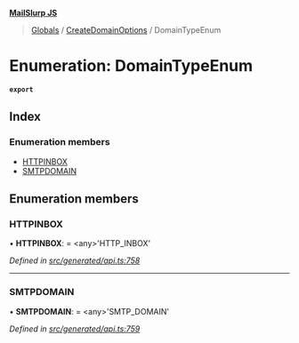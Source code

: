 **[MailSlurp JS](../README.md)**

> [Globals](../README.md) / [CreateDomainOptions](../modules/createdomainoptions.md) / DomainTypeEnum

# Enumeration: DomainTypeEnum

**`export`** 

## Index

### Enumeration members

* [HTTPINBOX](createdomainoptions.domaintypeenum.md#httpinbox)
* [SMTPDOMAIN](createdomainoptions.domaintypeenum.md#smtpdomain)

## Enumeration members

### HTTPINBOX

•  **HTTPINBOX**:  = \<any>'HTTP\_INBOX'

*Defined in [src/generated/api.ts:758](https://github.com/mailslurp/mailslurp-client/blob/05090ce/src/generated/api.ts#L758)*

___

### SMTPDOMAIN

•  **SMTPDOMAIN**:  = \<any>'SMTP\_DOMAIN'

*Defined in [src/generated/api.ts:759](https://github.com/mailslurp/mailslurp-client/blob/05090ce/src/generated/api.ts#L759)*
